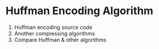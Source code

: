 # Huffman Encoding Algorithm

1. Huffman encoding source code
2. Another compressing algorithms
3. Compare Huffman & other algorithms
